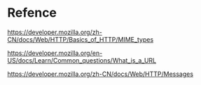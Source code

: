 # Refence 



https://developer.mozilla.org/zh-CN/docs/Web/HTTP/Basics_of_HTTP/MIME_types

https://developer.mozilla.org/en-US/docs/Learn/Common_questions/What_is_a_URL

https://developer.mozilla.org/zh-CN/docs/Web/HTTP/Messages

